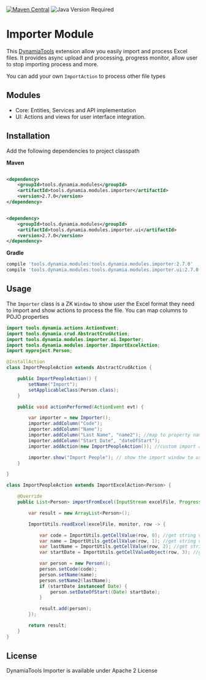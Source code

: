 [![Maven Central](https://img.shields.io/maven-central/v/tools.dynamia.modules/tools.dynamia.modules.importer)](https://search.maven.org/search?q=tools.dynamia.modules.importer)
![Java Version Required](https://img.shields.io/badge/java-%3E%3D11-blue)

# Importer Module

This [DynamiaTools](https://dynamia.tools) extension allow you easily import and process Excel files. It provides async
upload and processing, progress monitor, allow user to stop importing process and more.

You can add your own `ImportAction` to process other file types

## Modules

- Core: Entities, Services and API implementation
- UI: Actions and views for user interface integration.

## Installation

Add the following dependencies to project classpath

**Maven**

```xml

<dependency>
    <groupId>tools.dynamia.modules</groupId>
    <artifactId>tools.dynamia.modules.importer</artifactId>
    <version>2.7.0</version>
</dependency>
```

```xml

<dependency>
    <groupId>tools.dynamia.modules</groupId>
    <artifactId>tools.dynamia.modules.importer.ui</artifactId>
    <version>2.7.0</version>
</dependency>

```

**Gradle**

```groovy
compile 'tools.dynamia.modules:tools.dynamia.modules.importer:2.7.0'
compile 'tools.dynamia.modules:tools.dynamia.modules.importer.ui:2.7.0'
```

## Usage

The `Importer` class is a ZK `Window` to show user the Excel format they need to import and show actions to process the
file. You can map columns to POJO properties

```java
import tools.dynamia.actions.ActionEvent;
import tools.dynamia.crud.AbstractCrudAction;
import tools.dynamia.modules.importer.ui.Importer;
import tools.dynamia.modules.importer.ImportExcelAction;
import myproject.Person;

@InstallAction
class ImportPeopleAction extends AbstractCrudAction {

    public ImportPeopleAction() {
        setName("Import");
        setApplicableClass(Person.class);
    }

    public void actionPerformed(ActionEvent evt) {

        var importer = new Importer();
        importer.addColumn("Code");
        importer.addColumn("Name");
        importer.addColumn("Last Name", "name2"); //map to property name2
        importer.addColumn("Start Date", "dateOfStart");
        importer.addAction(new ImportPeopleAction()); //custom import action

        importer.show("Import People"); // show the import window to user
    }

}

class ImportPeopleAction extends ImportExcelAction<Person> {

    @Override
    public List<Person> importFromExcel(InputStream excelFile, ProgressMonitor monitor) throws Exception {

        var result = new ArrayList<Person>();

        ImportUtils.readExcel(excelFile, monitor, row -> {

            var code = ImportUtils.getCellValue(row, 0); //get string value from column A
            var name = ImportUtils.getCellValue(row, 1); //get string value from column B
            var lastName = ImportUtils.getCellValue(row, 2); //get string value from column C
            var startDate = ImportUtils.getCellValueObject(row, 3); //get object value from column D

            var person = new Person();
            person.setCode(code);
            person.setName(name);
            person.setName2(lastName);
            if (startDate instanceof Date) {
                person.setDateOfStart((Date) startDate);
            }

            result.add(person);
        });

        return result;
    }
}
```
## License

DynamiaTools Importer is available under Apache 2 License
